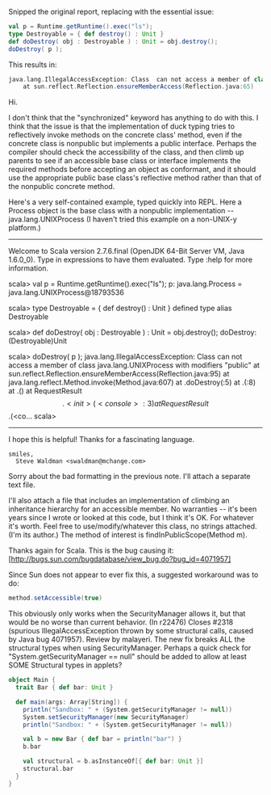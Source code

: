 Snipped the original report, replacing with the essential issue:
```scala
val p = Runtime.getRuntime().exec("ls");
type Destroyable = { def destroy() : Unit }
def doDestroy( obj : Destroyable ) : Unit = obj.destroy(); 
doDestroy( p );
```
This results in:
```scala
java.lang.IllegalAccessException: Class  can not access a member of class java.lang.UNIXProcess with modifiers "public synchronized"
	at sun.reflect.Reflection.ensureMemberAccess(Reflection.java:65)
```
Hi.

I don't think that the "synchronized" keyword has anything to do with this. I think that the issue is that the implementation of duck typing tries to reflectively invoke methods on the concrete class' method, even if the concrete class is nonpublic but implements a public interface. Perhaps the compiler should check the accessibility of the class, and then climb up parents to see if an accessible base class or interface implements the required methods before accepting an object as conformant, and it should use the appropriate public base class's reflective method rather than that of the nonpublic concrete method.

Here's a very self-contained example, typed quickly into REPL. Here a Process object is the base class with a nonpublic implementation -- java.lang.UNIXProcess (I haven't tried this example on a non-UNIX-y platform.)

---

Welcome to Scala version 2.7.6.final (OpenJDK 64-Bit Server VM, Java 1.6.0_0).
Type in expressions to have them evaluated.
Type :help for more information.

scala> val p = Runtime.getRuntime().exec("ls");
p: java.lang.Process = java.lang.UNIXProcess@18793536

scala> type Destroyable = { def destroy() : Unit }
defined type alias Destroyable

scala> def doDestroy( obj : Destroyable ) : Unit = obj.destroy(); 
doDestroy: (Destroyable)Unit

scala> doDestroy( p );
java.lang.IllegalAccessException: Class  can not access a member of class java.lang.UNIXProcess with modifiers "public"
	at sun.reflect.Reflection.ensureMemberAccess(Reflection.java:95)
	at java.lang.reflect.Method.invoke(Method.java:607)
	at .doDestroy(<console>:5)
	at .<init>(<console>:8)
	at .<clinit>(<console>)
	at RequestResult$$.<init>(<console>:3)
	at RequestResult$$.<clinit>(<co...
scala> 

---

I hope this is helpful! Thanks for a fascinating language.

    smiles,
      Steve Waldman <swaldman@mchange.com>
Sorry about the bad formatting in the previous note. I'll attach a separate text file.

I'll also attach a file that includes an implementation of climbing an inheritance hierarchy for an accessible member. No warranties -- it's been years since I wrote or looked at this code, but I think it's OK. For whatever it's worth. Feel free to use/modify/whatever this class, no strings attached. (I'm its author.) The method of interest is findInPublicScope(Method m).

Thanks again for Scala.
This is the bug causing it:
[http://bugs.sun.com/bugdatabase/view_bug.do?bug_id=4071957]

Since Sun does not appear to ever fix this, a suggested workaround was to do:
```scala
method.setAccessible(true)
```
This obviously only works when the SecurityManager allows it, but that would be no worse than current behavior.
(In r22476) Closes #2318 (spurious IllegalAccessException thrown by some structural calls, caused by Java bug 4071957). Review by malayeri.
The new fix breaks ALL the structural types when using SecurityManager. Perhaps a quick check for
"System.getSecurityManager == null" should be added to allow at least SOME Structural types in applets?

```scala
object Main {
  trait Bar { def bar: Unit }

  def main(args: Array[String]) {
    println("Sandbox: " + (System.getSecurityManager != null))
    System.setSecurityManager(new SecurityManager)
    println("Sandbox: " + (System.getSecurityManager != null))

    val b = new Bar { def bar = println("bar") }
    b.bar

    val structural = b.asInstanceOf[{ def bar: Unit }]
    structural.bar
  }
}
```
